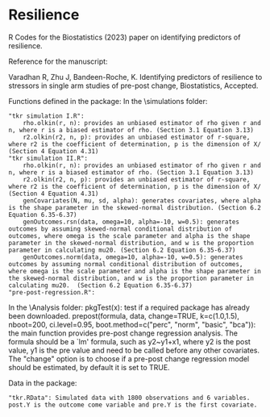 # Resilience
R Codes for the Biostatistics (2023) paper on identifying predictors of resilience. 

Reference for the manuscript:

Varadhan R, Zhu J, Bandeen-Roche, K.  Identifying predictors of resilience to stressors in single arm studies of pre-post change, Biostatistics, Accepted.

Functions defined in the package:
In the \simulations folder:

	"tkr simulation I.R":
    	rho.olkin(r, n): provides an unbiased estimator of rho given r and n, where r is a biased estimator of rho. (Section 3.1 Equation 3.13)
		r2.olkin(r2, n, p): provides an unbiased estimator of r-square, where r2 is the coefficient of determination, p is the dimension of X/ (Section 4 Equation 4.31)
	"tkr simulation II.R":
    	rho.olkin(r, n): provides an unbiased estimator of rho given r and n, where r is a biased estimator of rho. (Section 3.1 Equation 3.13)
		r2.olkin(r2, n, p): provides an unbiased estimator of r-square, where r2 is the coefficient of determination, p is the dimension of X/ (Section 4 Equation 4.31)
		genCovariates(N, mu, sd, alpha): generates covariates, where alpha is the shape parameter in the skewed-normal distribution. (Section 6.2 Equation 6.35-6.37)
		genOutcomes.rsn(data, omega=10, alpha=-10, w=0.5): generates outcomes by assuming skewed-normal conditional distribution of outcomes, where omega is the scale parameter and alpha is the shape parameter in the skewed-normal distribution, and w is the proportion parameter in calculating mu20. (Section 6.2 Equation 6.35-6.37)
		genOutcomes.norm(data, omega=10, alpha=-10, w=0.5): generates outcomes by assuming normal conditional distribution of outcomes, where omega is the scale parameter and alpha is the shape parameter in the skewed-normal distribution, and w is the proportion parameter in calculating mu20.  (Section 6.2 Equation 6.35-6.37)
	"pre-post-regression.R":

In the \Analysis folder:
		pkgTest(x): test if a required package has already been downloaded. 
		prepost(formula, data, change=TRUE, k=c(1.0,1.5), nboot=200, ci.level=0.95, boot.method=c("perc", "norm", "basic", "bca")): the main function provides pre-post change regression analysis. The formula should be a `lm' formula, such as y2~y1+x1, where y2 is the post value, y1 is the pre value and need to be called before any other covariates. The "change" option is to choose if a pre-post change regression model should be estimated, by default it is set to TRUE. 
 		
Data in the package:

	"tkr.RData": Simulated data with 1800 observations and 6 variables. post.Y is the outcome come variable and pre.Y is the first covariate. 
